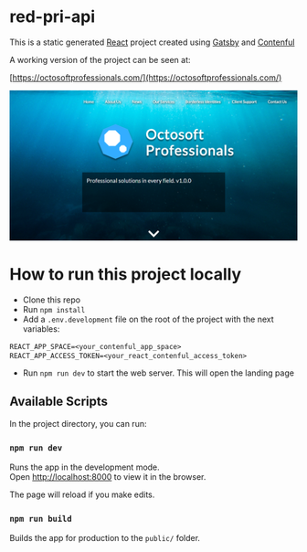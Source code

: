 # red-pri-api

This is a static generated [React](https://reactjs.org/) project created using [Gatsby](https://www.gatsbyjs.com/) and [Contenful](https://www.contentful.com/)

A working version of the project can be seen at:

[https://octosoftprofessionals.com/](https://octosoftprofessionals.com/)

![Example_Image_1](https://github.com/adrianponce89/octosoft/blob/master/public/images/Octo_Landing.png)

# How to run this project locally

- Clone this repo
- Run `npm install`
- Add a `.env.development` file on the root of the project with the next variables:

```
REACT_APP_SPACE=<your_contenful_app_space>
REACT_APP_ACCESS_TOKEN=<your_react_contenful_access_token>
```

- Run `npm run dev` to start the web server. This will open the landing page

## Available Scripts

In the project directory, you can run:

### `npm run dev`

Runs the app in the development mode.<br />
Open [http://localhost:8000](http://localhost:8000) to view it in the browser.

The page will reload if you make edits.<br />

### `npm run build`

Builds the app for production to the `public/` folder.<br />
